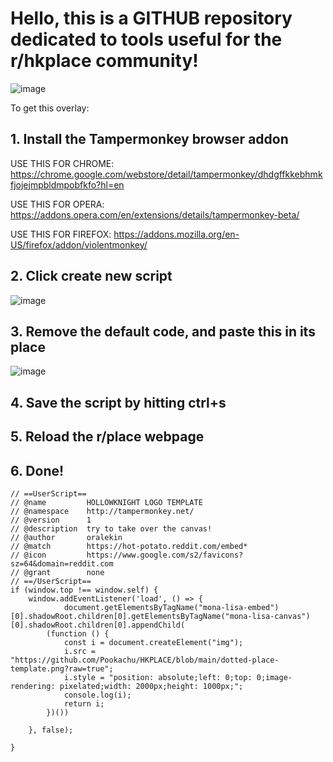 # Hello, this is a GITHUB repository dedicated to tools useful for the r/hkplace community!
![image](https://user-images.githubusercontent.com/30243655/161415131-6242ec27-2718-4428-bca6-137597fbd085.png)

To get this overlay:
## 1. Install the Tampermonkey browser addon
USE THIS FOR CHROME: 
https://chrome.google.com/webstore/detail/tampermonkey/dhdgffkkebhmkfjojejmpbldmpobfkfo?hl=en

USE THIS FOR OPERA: 
https://addons.opera.com/en/extensions/details/tampermonkey-beta/

USE THIS FOR FIREFOX: 
https://addons.mozilla.org/en-US/firefox/addon/violentmonkey/
## 2. Click create new script 
![image](https://user-images.githubusercontent.com/30243655/161415080-e8bb2acc-9cef-458c-8079-f280c740b51c.png)
## 3. Remove the default code, and paste this in its place
![image](https://user-images.githubusercontent.com/30243655/161415119-dabd1837-cc9d-4761-9562-25ab32e0b4d0.png)
## 4. Save the script by hitting ctrl+s
## 5. Reload the r/place webpage
## 6. Done!

```
// ==UserScript==
// @name         HOLLOWKNIGHT LOGO TEMPLATE
// @namespace    http://tampermonkey.net/
// @version      1
// @description  try to take over the canvas!
// @author       oralekin
// @match        https://hot-potato.reddit.com/embed*
// @icon         https://www.google.com/s2/favicons?sz=64&domain=reddit.com
// @grant        none
// ==/UserScript==
if (window.top !== window.self) {
    window.addEventListener('load', () => {
            document.getElementsByTagName("mona-lisa-embed")[0].shadowRoot.children[0].getElementsByTagName("mona-lisa-canvas")[0].shadowRoot.children[0].appendChild(
        (function () {
            const i = document.createElement("img");
            i.src = "https://github.com/Pookachu/HKPLACE/blob/main/dotted-place-template.png?raw=true";
            i.style = "position: absolute;left: 0;top: 0;image-rendering: pixelated;width: 2000px;height: 1000px;";
            console.log(i);
            return i;
        })())

    }, false);

}
```
